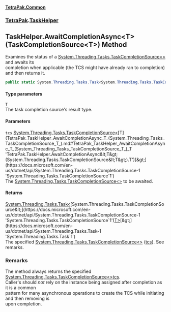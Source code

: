 #### [TetraPak.Common](index.md 'index')
### [TetraPak](TetraPak.md 'TetraPak').[TaskHelper](TetraPak_TaskHelper.md 'TetraPak.TaskHelper')
## TaskHelper.AwaitCompletionAsync&lt;T&gt;(TaskCompletionSource&lt;T&gt;) Method
Examines the status of a [System.Threading.Tasks.TaskCompletionSource&lt;&gt;](https://docs.microsoft.com/en-us/dotnet/api/System.Threading.Tasks.TaskCompletionSource-1 'System.Threading.Tasks.TaskCompletionSource`1') and awaits its  
completion when applicable (the TCS might have already ran to completion) and then returns it.  
```csharp
public static System.Threading.Tasks.Task<System.Threading.Tasks.TaskCompletionSource<T>> AwaitCompletionAsync<T>(this System.Threading.Tasks.TaskCompletionSource<T> tcs);
```
#### Type parameters
<a name='TetraPak_TaskHelper_AwaitCompletionAsync_T_(System_Threading_Tasks_TaskCompletionSource_T_)_T'></a>
`T`  
The task completion source's result type.  
  
#### Parameters
<a name='TetraPak_TaskHelper_AwaitCompletionAsync_T_(System_Threading_Tasks_TaskCompletionSource_T_)_tcs'></a>
`tcs` [System.Threading.Tasks.TaskCompletionSource&lt;](https://docs.microsoft.com/en-us/dotnet/api/System.Threading.Tasks.TaskCompletionSource-1 'System.Threading.Tasks.TaskCompletionSource`1')[T](TetraPak_TaskHelper_AwaitCompletionAsync_T_(System_Threading_Tasks_TaskCompletionSource_T_).md#TetraPak_TaskHelper_AwaitCompletionAsync_T_(System_Threading_Tasks_TaskCompletionSource_T_)_T 'TetraPak.TaskHelper.AwaitCompletionAsync&lt;T&gt;(System.Threading.Tasks.TaskCompletionSource&lt;T&gt;).T')[&gt;](https://docs.microsoft.com/en-us/dotnet/api/System.Threading.Tasks.TaskCompletionSource-1 'System.Threading.Tasks.TaskCompletionSource`1')  
The [System.Threading.Tasks.TaskCompletionSource&lt;&gt;](https://docs.microsoft.com/en-us/dotnet/api/System.Threading.Tasks.TaskCompletionSource-1 'System.Threading.Tasks.TaskCompletionSource`1') to be awaited.  
  
#### Returns
[System.Threading.Tasks.Task&lt;](https://docs.microsoft.com/en-us/dotnet/api/System.Threading.Tasks.Task-1 'System.Threading.Tasks.Task`1')[System.Threading.Tasks.TaskCompletionSource&lt;](https://docs.microsoft.com/en-us/dotnet/api/System.Threading.Tasks.TaskCompletionSource-1 'System.Threading.Tasks.TaskCompletionSource`1')[T](TetraPak_TaskHelper_AwaitCompletionAsync_T_(System_Threading_Tasks_TaskCompletionSource_T_).md#TetraPak_TaskHelper_AwaitCompletionAsync_T_(System_Threading_Tasks_TaskCompletionSource_T_)_T 'TetraPak.TaskHelper.AwaitCompletionAsync&lt;T&gt;(System.Threading.Tasks.TaskCompletionSource&lt;T&gt;).T')[&gt;](https://docs.microsoft.com/en-us/dotnet/api/System.Threading.Tasks.TaskCompletionSource-1 'System.Threading.Tasks.TaskCompletionSource`1')[&gt;](https://docs.microsoft.com/en-us/dotnet/api/System.Threading.Tasks.Task-1 'System.Threading.Tasks.Task`1')  
The specified [System.Threading.Tasks.TaskCompletionSource&lt;&gt;](https://docs.microsoft.com/en-us/dotnet/api/System.Threading.Tasks.TaskCompletionSource-1 'System.Threading.Tasks.TaskCompletionSource`1') ([tcs](TetraPak_TaskHelper_AwaitCompletionAsync_T_(System_Threading_Tasks_TaskCompletionSource_T_).md#TetraPak_TaskHelper_AwaitCompletionAsync_T_(System_Threading_Tasks_TaskCompletionSource_T_)_tcs 'TetraPak.TaskHelper.AwaitCompletionAsync&lt;T&gt;(System.Threading.Tasks.TaskCompletionSource&lt;T&gt;).tcs')). See remarks.  
### Remarks
The method always returns the specified [System.Threading.Tasks.TaskCompletionSource&lt;&gt;](https://docs.microsoft.com/en-us/dotnet/api/System.Threading.Tasks.TaskCompletionSource-1 'System.Threading.Tasks.TaskCompletionSource`1')[tcs](TetraPak_TaskHelper_AwaitCompletionAsync_T_(System_Threading_Tasks_TaskCompletionSource_T_).md#TetraPak_TaskHelper_AwaitCompletionAsync_T_(System_Threading_Tasks_TaskCompletionSource_T_)_tcs 'TetraPak.TaskHelper.AwaitCompletionAsync&lt;T&gt;(System.Threading.Tasks.TaskCompletionSource&lt;T&gt;).tcs').  
Caller's should <i>not</i> rely on the instance being assigned after completion as it is a common  
pattern for many asynchronous operations to create the TCS while initiating and then removing is  
upon completion.  
